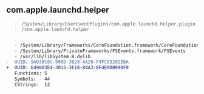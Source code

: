 ## com.apple.launchd.helper

> `/System/Library/UserEventPlugins/com.apple.launchd.helper.plugin/com.apple.launchd.helper`

```diff

   - /System/Library/Frameworks/CoreFoundation.framework/CoreFoundation
   - /System/Library/PrivateFrameworks/FSEvents.framework/FSEvents
   - /usr/lib/libSystem.B.dylib
-  UUID: 9AD38C6C-908D-3B28-AA20-F4FC93202EBA
+  UUID: E49803E4-3015-3E18-84A3-8F4E9DB990F9
   Functions: 5
   Symbols:   44
   CStrings:  12

```
